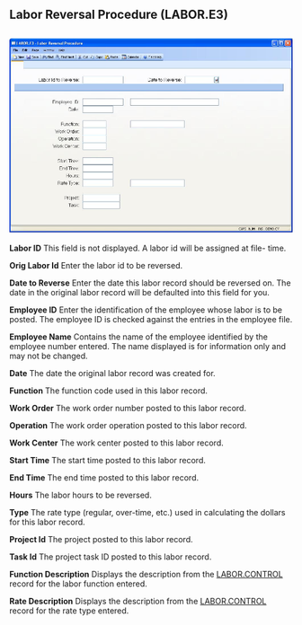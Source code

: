 ##  Labor Reversal Procedure (LABOR.E3)

<PageHeader />

##

![](./LABOR-E3-1.jpg)

**Labor ID** This field is not displayed. A labor id will be assigned at file-
time.  
  
**Orig Labor Id** Enter the labor id to be reversed.  
  
**Date to Reverse** Enter the date this labor record should be reversed on.
The date in the original labor record will be defaulted into this field for
you.  
  
**Employee ID** Enter the identification of the employee whose labor is to be
posted. The employee ID is checked against the entries in the employee file.  
  
**Employee Name** Contains the name of the employee identified by the employee
number entered. The name displayed is for information only and may not be
changed.  
  
**Date** The date the original labor record was created for.  
  
**Function** The function code used in this labor record.  
  
**Work Order** The work order number posted to this labor record.  
  
**Operation** The work order operation posted to this labor record.  
  
**Work Center** The work center posted to this labor record.  
  
**Start Time** The start time posted to this labor record.  
  
**End Time** The end time posted to this labor record.  
  
**Hours** The labor hours to be reversed.  
  
**Type** The rate type (regular, over-time, etc.) used in calculating the
dollars for this labor record.  
  
**Project Id** The project posted to this labor record.  
  
**Task Id** The project task ID posted to this labor record.  
  
**Function Description** Displays the description from the [ LABOR.CONTROL ](../../../../../rover/AP-OVERVIEW/AP-ENTRY/AP-E/CHECKS-E/AP-CONTROL/GLCHART-E/GLCHART-E-1/GLCHART-R2/WO-CONTROL/WO-CONTROL-1/LABOR-CONTROL) record for the labor function entered.   
  
**Rate Description** Displays the description from the [ LABOR.CONTROL ](../../../../../rover/AP-OVERVIEW/AP-ENTRY/AP-E/CHECKS-E/AP-CONTROL/GLCHART-E/GLCHART-E-1/GLCHART-R2/WO-CONTROL/WO-CONTROL-1/LABOR-CONTROL) record for the rate type entered.   
  
  
<badge text= "Version 8.10.57" vertical="middle" />

<PageFooter />
